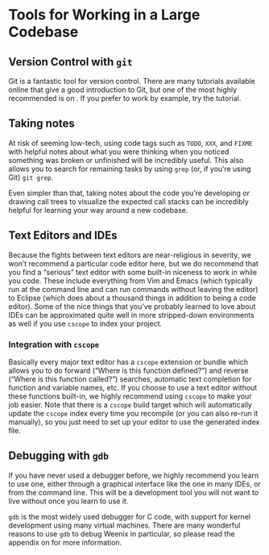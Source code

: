 Tools for Working in a Large Codebase
=====================================

Version Control with `git`
--------------------------

Git is a fantastic tool for version control. There are many tutorials
available online that give a good introduction to Git, but one of the
most highly recommended is on . If you prefer to work by example, try
the tutorial.

Taking notes
------------

At risk of seeming low-tech, using code tags such as `TODO`, `XXX`, and
`FIXME` with helpful notes about what you were thinking when you noticed
something was broken or unfinished will be incredibly useful. This also
allows you to search for remaining tasks by using `grep` (or, if you’re
using Git) `git grep`.

Even simpler than that, taking notes about the code you’re developing or
drawing call trees to visualize the expected call stacks can be
incredibly helpful for learning your way around a new codebase.

Text Editors and IDEs
---------------------

Because the fights between text editors are near-religious in severity,
we won’t recommend a particular code editor here, but we do recommend
that you find a “serious” text editor with some built-in niceness to
work in while you code. These include everything from Vim and Emacs
(which typically run at the command line and can run commands without
leaving the editor) to Eclipse (which does about a thousand things in
addition to being a code editor). Some of the nice things that you’ve
probably learned to love about IDEs can be approximated quite well in
more stripped-down environments as well if you use `cscope` to index
your project.

### Integration with `cscope`

Basically every major text editor has a `cscope` extension or bundle
which allows you to do forward (“Where is this function defined?”) and
reverse (“Where is this function called?”) searches, automatic text
completion for function and variable names, etc. If you choose to use a
text editor without these functions built-in, we highly recommend using
`cscope` to make your job easier. Note that there is a `cscope` build
target which will automatically update the `cscope` index every time you
recompile (or you can also re-run it manually), so you just need to set
up your editor to use the generated index file.

Debugging with `gdb`
--------------------

If you have never used a debugger before, we highly recommend you learn
to use one, either through a graphical interface like the one in many
IDEs, or from the command line. This will be a development tool you will
not want to live without once you learn to use it.

`gdb` is the most widely used debugger for C code, with support for
kernel development using many virtual machines. There are many wonderful
reasons to use `gdb` to debug Weenix in particular, so please read the
appendix on for more information.
